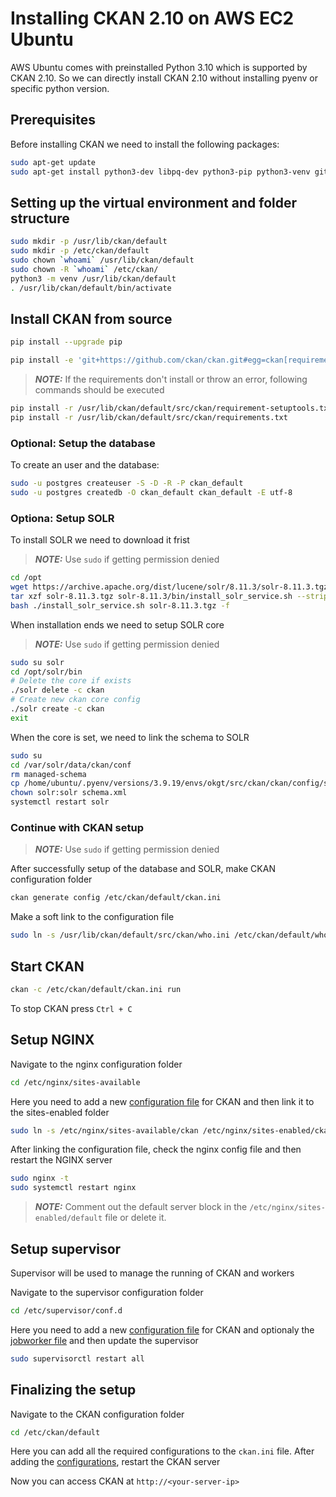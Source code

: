 # Installing CKAN 2.10 on AWS EC2 Ubuntu

AWS Ubuntu comes with preinstalled Python 3.10 which is supported by CKAN 2.10. So we can directly install CKAN 2.10 without installing pyenv or specific python version.

## Prerequisites

Before installing CKAN we need to install the following packages:

```bash
sudo apt-get update
sudo apt-get install python3-dev libpq-dev python3-pip python3-venv git-core redis-server
```

## Setting up the virtual environment and folder structure

```bash
sudo mkdir -p /usr/lib/ckan/default
sudo mkdir -p /etc/ckan/default
sudo chown `whoami` /usr/lib/ckan/default
sudo chown -R `whoami` /etc/ckan/
python3 -m venv /usr/lib/ckan/default
. /usr/lib/ckan/default/bin/activate
```

## Install CKAN from source

```bash
pip install --upgrade pip

pip install -e 'git+https://github.com/ckan/ckan.git#egg=ckan[requirements,dev]'
```

> **_NOTE:_** If the requirements don't install or throw an error, following commands should be executed

```bash
pip install -r /usr/lib/ckan/default/src/ckan/requirement-setuptools.txt
pip install -r /usr/lib/ckan/default/src/ckan/requirements.txt
```

### Optional: Setup the database

To create an user and the database:

``` bash
sudo -u postgres createuser -S -D -R -P ckan_default
sudo -u postgres createdb -O ckan_default ckan_default -E utf-8

```

### Optiona: Setup SOLR

To install SOLR we need to download it frist
> **_NOTE:_**  Use `sudo` if getting permission denied

``` bash
cd /opt
wget https://archive.apache.org/dist/lucene/solr/8.11.3/solr-8.11.3.tgz
tar xzf solr-8.11.3.tgz solr-8.11.3/bin/install_solr_service.sh --strip-components=2
bash ./install_solr_service.sh solr-8.11.3.tgz -f
```

When installation ends we need to setup SOLR core
> **_NOTE:_**  Use `sudo` if getting permission denied

```bash
sudo su solr
cd /opt/solr/bin
# Delete the core if exists
./solr delete -c ckan
# Create new ckan core config
./solr create -c ckan
exit
```

When the core is set, we need to link the schema to SOLR

``` bash
sudo su
cd /var/solr/data/ckan/conf
rm managed-schema
cp /home/ubuntu/.pyenv/versions/3.9.19/envs/okgt/src/ckan/ckan/config/solr/schema.solr8.xml schema.xml
chown solr:solr schema.xml
systemctl restart solr
```

### Continue with CKAN setup

> **_NOTE:_**  Use `sudo` if getting permission denied

After successfully setup of the database and SOLR, make CKAN configuration folder

```bash
ckan generate config /etc/ckan/default/ckan.ini
```

Make a soft link to the configuration file

``` bash
sudo ln -s /usr/lib/ckan/default/src/ckan/who.ini /etc/ckan/default/who.ini
```

## Start CKAN

```bash
ckan -c /etc/ckan/default/ckan.ini run
```

To stop CKAN press `Ctrl + C`

## Setup NGINX

Navigate to the nginx configuration folder

```bash
cd /etc/nginx/sites-available
```

Here you need to add a new [configuration file](../nginx/ckan) for CKAN and then link it to the sites-enabled folder

```bash
sudo ln -s /etc/nginx/sites-available/ckan /etc/nginx/sites-enabled/ckan
```

After linking the configuration file, check the nginx config file and then restart the NGINX server

```bash
sudo nginx -t
sudo systemctl restart nginx
```
> **_NOTE:_**  Comment out the default server block in the `/etc/nginx/sites-enabled/default` file or delete it.

## Setup supervisor

Supervisor will be used to manage the running of CKAN and workers

Navigate to the supervisor configuration folder

```bash
cd /etc/supervisor/conf.d
```

Here you need to add a new [configuration file](../supervisor/ckan-uwsgi.conf) for CKAN and optionaly the [jobworker file](../supervisor/ckan-jobworker.conf) and then update the supervisor

```bash
sudo supervisorctl restart all
```

## Finalizing the setup

Navigate to the CKAN configuration folder

```bash
cd /etc/ckan/default
```

Here you can add all the required configurations to the `ckan.ini` file. After adding the [configurations](../etc-ckan-default/), restart the CKAN server

Now you can access CKAN at `http://<your-server-ip>`
